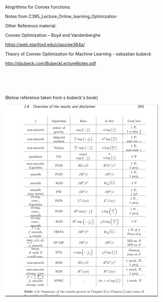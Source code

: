 Alogrithms for Convex functions.

Notes from C395_Lecture_Online_learning_Optimization

Other Reference material:

Convex Optimization – Boyd and Vandenberghe 

https://web.stanford.edu/class/ee364a/


Theory of Convex Optimization for Machine Learning - sebastian bubeck

http://sbubeck.com/BubeckLectureNotes.pdf

<br>
<br>
<br>
<br>

(Below reference taken from s bubeck's book)

<div align="center"><img style="background: white;" src="resultsSummary.png"></div>
